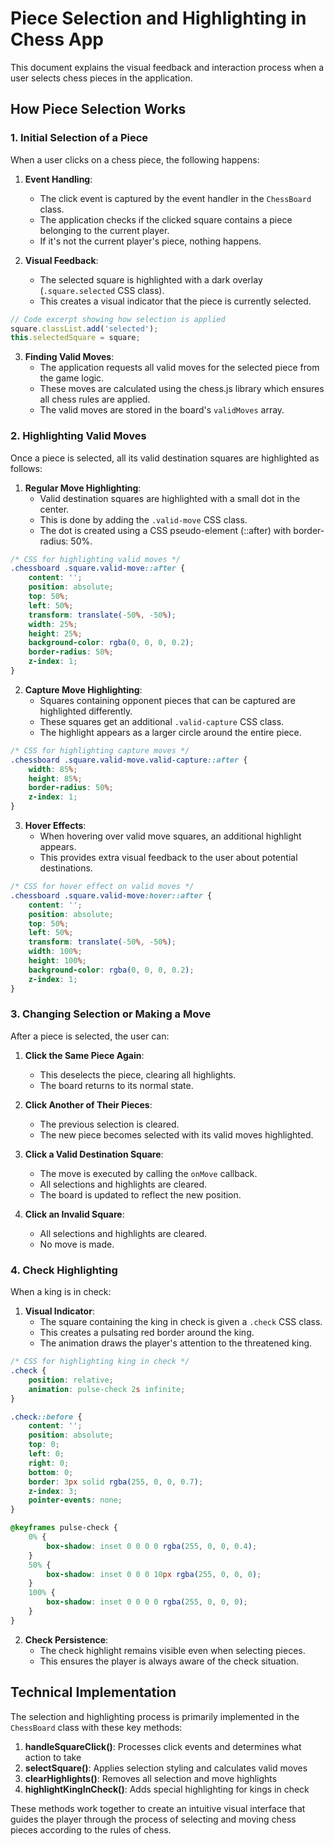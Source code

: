 # Piece Selection and Highlighting in Chess App

This document explains the visual feedback and interaction process when a user selects chess pieces in the application.

## How Piece Selection Works

### 1. Initial Selection of a Piece

When a user clicks on a chess piece, the following happens:

1. **Event Handling**: 
   - The click event is captured by the event handler in the `ChessBoard` class.
   - The application checks if the clicked square contains a piece belonging to the current player.
   - If it's not the current player's piece, nothing happens.

2. **Visual Feedback**:
   - The selected square is highlighted with a dark overlay (`.square.selected` CSS class).
   - This creates a visual indicator that the piece is currently selected.

```javascript
// Code excerpt showing how selection is applied
square.classList.add('selected');
this.selectedSquare = square;
```

3. **Finding Valid Moves**:
   - The application requests all valid moves for the selected piece from the game logic.
   - These moves are calculated using the chess.js library which ensures all chess rules are applied.
   - The valid moves are stored in the board's `validMoves` array.

### 2. Highlighting Valid Moves

Once a piece is selected, all its valid destination squares are highlighted as follows:

1. **Regular Move Highlighting**:
   - Valid destination squares are highlighted with a small dot in the center.
   - This is done by adding the `.valid-move` CSS class.
   - The dot is created using a CSS pseudo-element (::after) with border-radius: 50%.

```css
/* CSS for highlighting valid moves */
.chessboard .square.valid-move::after {
    content: '';
    position: absolute;
    top: 50%;
    left: 50%;
    transform: translate(-50%, -50%);
    width: 25%;
    height: 25%;
    background-color: rgba(0, 0, 0, 0.2);
    border-radius: 50%;
    z-index: 1;
}
```

2. **Capture Move Highlighting**:
   - Squares containing opponent pieces that can be captured are highlighted differently.
   - These squares get an additional `.valid-capture` CSS class.
   - The highlight appears as a larger circle around the entire piece.

```css
/* CSS for highlighting capture moves */
.chessboard .square.valid-move.valid-capture::after {
    width: 85%;
    height: 85%;
    border-radius: 50%;
    z-index: 1;
}
```

3. **Hover Effects**:
   - When hovering over valid move squares, an additional highlight appears.
   - This provides extra visual feedback to the user about potential destinations.

```css
/* CSS for hover effect on valid moves */
.chessboard .square.valid-move:hover::after {
    content: '';
    position: absolute;
    top: 50%;
    left: 50%;
    transform: translate(-50%, -50%);
    width: 100%;
    height: 100%;
    background-color: rgba(0, 0, 0, 0.2);
    z-index: 1;
}
```

### 3. Changing Selection or Making a Move

After a piece is selected, the user can:

1. **Click the Same Piece Again**:
   - This deselects the piece, clearing all highlights.
   - The board returns to its normal state.

2. **Click Another of Their Pieces**:
   - The previous selection is cleared.
   - The new piece becomes selected with its valid moves highlighted.

3. **Click a Valid Destination Square**:
   - The move is executed by calling the `onMove` callback.
   - All selections and highlights are cleared.
   - The board is updated to reflect the new position.

4. **Click an Invalid Square**:
   - All selections and highlights are cleared.
   - No move is made.

### 4. Check Highlighting

When a king is in check:

1. **Visual Indicator**:
   - The square containing the king in check is given a `.check` CSS class.
   - This creates a pulsating red border around the king.
   - The animation draws the player's attention to the threatened king.

```css
/* CSS for highlighting king in check */
.check {
    position: relative;
    animation: pulse-check 2s infinite;
}

.check::before {
    content: '';
    position: absolute;
    top: 0;
    left: 0;
    right: 0;
    bottom: 0;
    border: 3px solid rgba(255, 0, 0, 0.7);
    z-index: 3;
    pointer-events: none;
}

@keyframes pulse-check {
    0% {
        box-shadow: inset 0 0 0 0 rgba(255, 0, 0, 0.4);
    }
    50% {
        box-shadow: inset 0 0 0 10px rgba(255, 0, 0, 0);
    }
    100% {
        box-shadow: inset 0 0 0 0 rgba(255, 0, 0, 0);
    }
}
```

2. **Check Persistence**:
   - The check highlight remains visible even when selecting pieces.
   - This ensures the player is always aware of the check situation.

## Technical Implementation

The selection and highlighting process is primarily implemented in the `ChessBoard` class with these key methods:

1. **handleSquareClick()**: Processes click events and determines what action to take
2. **selectSquare()**: Applies selection styling and calculates valid moves
3. **clearHighlights()**: Removes all selection and move highlights
4. **highlightKingInCheck()**: Adds special highlighting for kings in check

These methods work together to create an intuitive visual interface that guides the player through the process of selecting and moving chess pieces according to the rules of chess.
